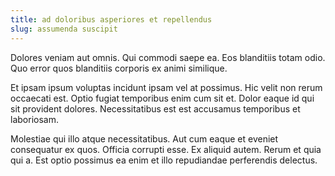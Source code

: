 ```yaml
---
title: ad doloribus asperiores et repellendus
slug: assumenda suscipit
---
```


Dolores veniam aut omnis. Qui commodi saepe ea. Eos blanditiis totam odio. Quo error quos blanditiis corporis ex animi similique.

Et ipsam ipsum voluptas incidunt ipsam vel at possimus. Hic velit non rerum occaecati est. Optio fugiat temporibus enim cum sit et. Dolor eaque id qui sit provident dolores. Necessitatibus est est accusamus temporibus et laboriosam.

Molestiae qui illo atque necessitatibus. Aut cum eaque et eveniet consequatur ex quos. Officia corrupti esse. Ex aliquid autem. Rerum et quia qui a. Est optio possimus ea enim et illo repudiandae perferendis delectus.

